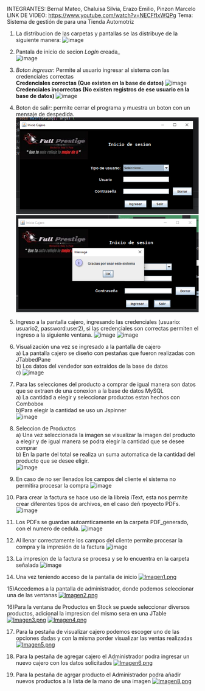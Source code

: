 INTEGRANTES: Bernal Mateo, Chaluisa Silvia, Erazo Emilio, Pinzon Marcelo </b>
LINK DE VIDEO: https://www.youtube.com/watch?v=NECFfIxWQPg 
Tema: Sistema de gestión de para una Tienda Automotriz
1) La distribucion de las carpetas y pantallas se las distribuye de la siguiente manera:
   ![image](https://github.com/Alejo-P/Proyecto-final-POO/assets/133398724/b509a1e5-1800-4319-af0e-06e36d25bb33)

2) Pantala de inicio de secion *LogIn* creada_<br>
![image](https://github.com/Alejo-P/Proyecto-final-POO/assets/133398724/f673699e-c569-4c43-a35b-2893a9ba873d)

3) *Boton ingresar*: Permite al usuario ingresar al sistema con las credenciales correctas<br>
<b>Credenciales correctas (Que existen en la base de datos)</b>
![image](https://github.com/Alejo-P/Proyecto-final-POO/assets/150528715/b9452d97-dd48-4d2e-a7e5-517fec4f56f0)<br>
<b>Credenciales incorrectas (No existen registros de ese usuario en la base de datos)</b>
  ![image](https://github.com/Alejo-P/Proyecto-final-POO/assets/150528715/f8818632-f05d-40ca-a061-d6d594a141f2)<br>
4) Boton de salir: permite cerrar el programa y muestra un boton con un mensaje de despedida.
  ![img.png](img.png) ![img_1.png](img_1.png)
5) Ingreso a la pantalla cajero, ingresando las credenciales (usuario: usuario2, password:user2), si las credenciales son correctas permiten el ingreso a la siguiente ventana.
  ![image](https://github.com/Alejo-P/Proyecto-final-POO/assets/133398724/29cbe027-a705-4f2b-ade0-a7568eed6f2b)
  ![image](https://github.com/Alejo-P/Proyecto-final-POO/assets/133398724/20b4365e-4a68-4a69-b892-fb886d6b238a)
6) Visualización una vez se ingresado a la pantalla de cajero<br>
   a) La pantalla cajero se diseño con pestañas que fueron realizadas con JTabbedPane <br>
   b) Los datos del vendedor son extraidos de la base de datos<br>
   c) 
   ![image](https://github.com/Alejo-P/Proyecto-final-POO/assets/133398724/99ed67d4-849e-4c55-82b3-eb94015d9f80)
7) Para las selecciones del producto a comprar de igual manera son datos que se extraen de una conexion a la base de datos MySQL<br>
   a) La cantidad a elegir y seleccionar productos estan hechos con Combobox<br>
   b)Para elegir la cantidad se uso un Jspinner <br>
   ![image](https://github.com/Alejo-P/Proyecto-final-POO/assets/133398724/fff86374-8484-4089-b383-50fb273c871e)

8) Seleccion de Productos<br>
  a) Una vez seleccionada la imagen se visualizar la imagen del producto a elegir y de igual manera se podra elegir la cantidad que se desee comprar<br>
  b) En la parte del total se realiza un suma automatica de la cantidad del producto que se desee eligir.<br>
  ![image](https://github.com/Alejo-P/Proyecto-final-POO/assets/133398724/c885b336-ee7e-43af-b691-8c67811b40c6)

   
9) En caso de no ser llenados los campos del cliente el sistema no permitira procesar la compra
   ![image](https://github.com/Alejo-P/Proyecto-final-POO/assets/133398724/73d1b25b-bead-4c3d-b147-d5ba421ef515)

10) Para crear la factura se hace uso de la libreia iText, esta nos permite crear diferentes tipos de archivos, en el caso deñ rpoyecto PDFs.
   ![image](https://github.com/Alejo-P/Proyecto-final-POO/assets/150805766/8a8cd9c3-3c3e-4120-bae7-48c62fa98225)

11) Los PDFs se guardan autoamticamente en la carpeta PDF_generado, con el numero de cedula.
    ![image](https://github.com/Alejo-P/Proyecto-final-POO/assets/150805766/0c969e02-140a-44c9-afbe-07f2a7b390fb)

12) Al llenar correctamente los campos del cliente permite procesar la compra y la impresión de la factura
    ![image](https://github.com/Alejo-P/Proyecto-final-POO/assets/133398724/09c104d2-38ec-4bf1-acc1-de7c10d74197)
13) La impresion de la factura se procesa y se lo encuentra en la carpeta señalada
   ![image](https://github.com/Alejo-P/Proyecto-final-POO/assets/133398724/57a09a7d-4872-4c53-b78f-0c3347368b5b)
14) Una vez teniendo acceso de la pantalla de inicio
   [![Imagen1.png](https://i.postimg.cc/KzS3q128/Imagen1.png)](https://postimg.cc/8F4CsPc2)

15)Accedemos a la pantalla de administrador, donde podemos seleccionar una de las ventanas
   [![Imagen2.png](https://i.postimg.cc/QNnjkHrL/Imagen2.png)](https://postimg.cc/V5nyzs64)

16)Para la ventana de Productos en Stock se puede seleccionar diversos productos, adicional la impresion del mismo sera en una JTable
   [![Imagen3.png](https://i.postimg.cc/x8z2s3KX/Imagen3.png)](https://postimg.cc/tnpwJPvb)
   [![Imagen4.png](https://i.postimg.cc/PfpvsGyw/Imagen4.png)](https://postimg.cc/c6WLwbVx)

17) Para la pestaña de visualizar cajero podemos escoger  uno de las opciones dadas y con la misma porder visualizar las ventas realizadas
   [![Imagen5.png](https://i.postimg.cc/XqGHSV7J/Imagen5.png)](https://postimg.cc/7J4MSrz8)

18) Para la pestaña de agregar cajero el Administrador podra ingresar un nuevo cajero con los datos solicitados
   [![Imagen6.png](https://i.postimg.cc/JhdJZjMy/Imagen6.png)](https://postimg.cc/R3KNz639)

19) Para la pestaña de agrgar producto el Administrador podra añadir nuevos productos a la lista de la mano de una imagen
   [![Imagen8.png](https://i.postimg.cc/yN5gkByc/Imagen8.png)](https://postimg.cc/KKPvH6V8)





